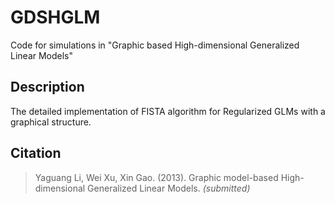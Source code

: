 # GDSHGLM
Code for simulations in "Graphic based High-dimensional Generalized Linear Models"


## Description
The detailed implementation of FISTA algorithm for Regularized GLMs with a graphical structure.

## Citation
> Yaguang Li, Wei Xu, Xin Gao. (2013). Graphic model-based High-dimensional Generalized Linear Models. *(submitted)*
